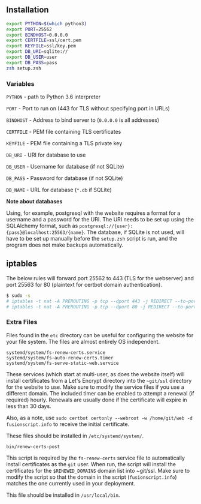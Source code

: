 ## Installation

```sh
export PYTHON=$(which python3)
export PORT=25562
export BINDHOST=0.0.0.0
export CERTFILE=ssl/cert.pem
export KEYFILE=ssl/key.pem
export DB_URI=sqlite://
export DB_USER=user
export DB_PASS=pass
zsh setup.zsh
```

### Variables

`PYTHON` - path to Python 3.6 interpreter

`PORT` - Port to run on (443 for TLS without specifying port in URLs)

`BINDHOST` - Address to bind server to (`0.0.0.0` is all addresses)

`CERTFILE` - PEM file containing TLS certificates

`KEYFILE` - PEM file containing a TLS private key

`DB_URI` - URI for database to use

`DB_USER` - Username for database (if not SQLite)

`DB_PASS` - Password for database (if not SQLite)

`DB_NAME` - URL for database (`*.db` if SQLite)

**Note about databases**

Using, for example, postgresql with the website requires a format for a
username and a password for the URI. The URI needs to be set up using the
SQLAlchemy format, such as `postgresql://{user}:{pass}@localhost:25563/{name}`.
The database, if SQLite is not used, will have to be set up manually before the
`setup.zsh` script is run, and the program does not make backups automatically.

## iptables

The below rules will forward port 25562 to 443 (TLS for the webserver) and port
25563 for 80 (plaintext for certbot domain authentication).

```sh
$ sudo -s
# iptables -t nat -A PREROUTING -p tcp --dport 443 -j REDIRECT --to-port 25562
# iptables -t nat -A PREROUTING -p tcp --dport 80 -j REDIRECT --to-port 25563
```

### Extra Files

Files found in the `etc` directory can be useful for configuring the
website for your file system. The files are almost entirely OS independent.

```
systemd/system/fs-renew-certs.service
systemd/system/fs-auto-renew-certs.timer
systemd/system/fs-serve-static-web.service
```

These services (which start at multi-user, as does the website itself) will
install certificates from a Let's Encrypt directory into the `~git/ssl`
directory for the website to use. Make sure to modify the service files if
you use a different domain. The included timer can be enabled to attempt a
renewal (if required) hourly. Renewals are usually done if the certificate will
expire in less than 30 days.

Also, as a note, use
`sudo certbot certonly --webroot -w /home/git/web -d fusionscript.info`
to receive the initial certificate.

These files should be installed in `/etc/systemd/system/`.

```
bin/renew-certs-post
```

This script is required by the `fs-renew-certs` service file to automatically
install certificates as the `git` user. When run, the script will install the
certificates for the `$RENEWED_DOMAINS` domain list into ~git/ssl. Make sure to
modify the script so that the domain in the script (`fusionscript.info`)
matches the one currently used in your deployment.

This file should be installed in `/usr/local/bin`.

